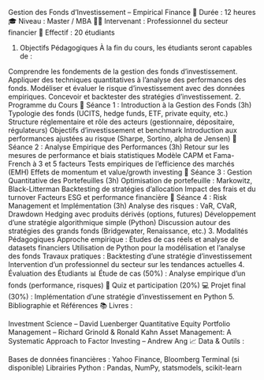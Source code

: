 Gestion des Fonds d’Investissement – Empirical Finance
📅 Durée : 12 heures
🎓 Niveau : Master / MBA
👨‍🏫 Intervenant : Professionnel du secteur financier
👥 Effectif : 20 étudiants

1. Objectifs Pédagogiques
À la fin du cours, les étudiants seront capables de :

Comprendre les fondements de la gestion des fonds d’investissement.
Appliquer des techniques quantitatives à l’analyse des performances des fonds.
Modéliser et évaluer le risque d’investissement avec des données empiriques.
Concevoir et backtester des stratégies d’investissement.
2. Programme du Cours
📌 Séance 1 : Introduction à la Gestion des Fonds (3h)
Typologie des fonds (UCITS, hedge funds, ETF, private equity, etc.)
Structure réglementaire et rôle des acteurs (gestionnaire, dépositaire, régulateurs)
Objectifs d’investissement et benchmark
Introduction aux performances ajustées au risque (Sharpe, Sortino, alpha de Jensen)
📌 Séance 2 : Analyse Empirique des Performances (3h)
Retour sur les mesures de performance et biais statistiques
Modèle CAPM et Fama-French à 3 et 5 facteurs
Tests empiriques de l’efficience des marchés (EMH)
Effets de momentum et value/growth investing
📌 Séance 3 : Gestion Quantitative des Portefeuilles (3h)
Optimisation de portefeuille : Markowitz, Black-Litterman
Backtesting de stratégies d’allocation
Impact des frais et du turnover
Facteurs ESG et performance financière
📌 Séance 4 : Risk Management et Implémentation (3h)
Analyse des risques : VaR, CVaR, Drawdown
Hedging avec produits dérivés (options, futures)
Développement d’une stratégie algorithmique simple (Python)
Discussion autour des stratégies des grands fonds (Bridgewater, Renaissance, etc.)
3. Modalités Pédagogiques
Approche empirique : Études de cas réels et analyse de datasets financiers
Utilisation de Python pour la modélisation et l’analyse des fonds
Travaux pratiques : Backtesting d’une stratégie d’investissement
Intervention d’un professionnel du secteur sur les tendances actuelles
4. Évaluation des Étudiants
📊 Étude de cas (50%) : Analyse empirique d’un fonds (performance, risques)
📝 Quiz et participation (20%)
💻 Projet final (30%) : Implémentation d’une stratégie d’investissement en Python
5. Bibliographie et Références
📚 Livres :

Investment Science – David Luenberger
Quantitative Equity Portfolio Management – Richard Grinold & Ronald Kahn
Asset Management: A Systematic Approach to Factor Investing – Andrew Ang
📈 Data & Outils :

Bases de données financières : Yahoo Finance, Bloomberg Terminal (si disponible)
Librairies Python : Pandas, NumPy, statsmodels, scikit-learn

